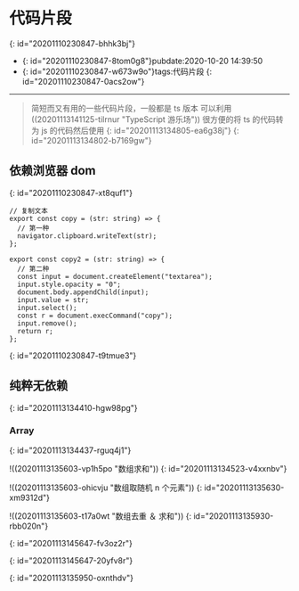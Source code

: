 # 代码片段
{: id="20201110230847-bhhk3bj"}

- {: id="20201110230847-8tom0g8"}pubdate:2020-10-20 14:39:50
- {: id="20201110230847-w673w9o"}tags:代码片段
{: id="20201110230847-0acs2ow"}

---

> 简短而又有用的一些代码片段，一般都是 ts 版本 可以利用((20201113141125-tilrnur "TypeScript 游乐场")) 很方便的将 ts 的代码转为 js 的代码然后使用
> {: id="20201113134805-ea6g38j"}
{: id="20201113134802-b7169gw"}

## 依赖浏览器 dom
{: id="20201110230847-xt8quf1"}

```typescript{.g-code_snippet file-name=copy.ts}
// 复制文本
export const copy = (str: string) => {
  // 第一种
  navigator.clipboard.writeText(str);
};

export const copy2 = (str: string) => {
  // 第二种
  const input = document.createElement("textarea");
  input.style.opacity = "0";
  document.body.appendChild(input);
  input.value = str;
  input.select();
  const r = document.execCommand("copy");
  input.remove();
  return r;
};
```
{: id="20201110230847-t9tmue3"}

## 纯粹无依赖
{: id="20201113134410-hgw98pg"}

### Array
{: id="20201113134437-rguq4j1"}

!((20201113135603-vp1h5po "数组求和"))
{: id="20201113134523-v4xxnbv"}

!((20201113135603-ohicvju "数组取随机 n 个元素"))
{: id="20201113135630-xm9312d"}

!((20201113135603-t17a0wt "数组去重 ＆ 求和"))
{: id="20201113135930-rbb020n"}

{: id="20201113145647-fv3oz2r"}

{: id="20201113145647-20yfv8r"}

{: id="20201113135950-oxnthdv"}

